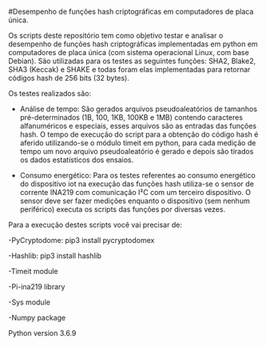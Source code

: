 #Desempenho de funções hash criptográficas em computadores de placa única.

Os scripts deste repositório tem como objetivo testar e analisar o desempenho de funções hash criptográficas implementadas em python em computadores de placa única (com sistema operacional Linux, com base Debian). São utilizadas para os testes as seguintes funções: SHA2, Blake2, SHA3 (Keccak) e SHAKE e todas foram elas implementadas para retornar códigos hash de 256 bits (32 bytes).

Os testes realizados são:

- Análise de tempo: São gerados arquivos pseudoaleatórios de tamanhos pré-determinados (1B, 100, 1KB, 100KB e 1MB) contendo caracteres alfanuméricos e especiais, esses arquivos são as entradas das funções hash. O tempo de execução do script para a obtenção do código hash é aferido utilizando-se o módulo timeit em python, para cada medição de tempo um novo arquivo pseudoaleatório é gerado e depois são tirados os dados estatísticos dos ensaios.

 
- Consumo energético: Para os testes referentes ao consumo energético do dispositivo iot na execução das funções hash utiliza-se o sensor de corrente INA219 com comunicação I²C com um terceiro dispositivo. O sensor deve ser fazer medições enquanto o dispositivo (sem nenhum periférico) executa os scripts das funções por diversas vezes.

Para a execução destes scripts você vai precisar de:

-PyCryptodome: pip3 install pycryptodomex

-Hashlib: pip3 install hashlib

-Timeit module

-Pi-ina219 library

-Sys module

-Numpy package

Python version 3.6.9
